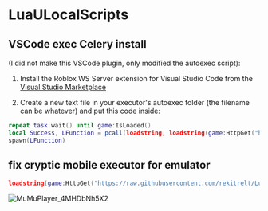 # LuaULocalScripts

## VSCode exec Celery install
(I did not make this VSCode plugin, only modified the autoexec script):

1. Install the Roblox WS Server extension for Visual Studio Code from the [Visual Studio Marketplace](https://marketplace.visualstudio.com/items?itemName=incognito-developer.roblox-ws-server&ssr=false#version-history)

2. Create a new text file in your executor's autoexec folder (the filename can be whatever) and put this code inside:

```lua
repeat task.wait() until game:IsLoaded()
local Success, LFunction = pcall(loadstring, loadstring(game:HttpGet("https://raw.githubusercontent.com/rekitrelt/LuaULocalScripts/main/vscode.lua", true))())
spawn(LFunction)
```

## fix cryptic mobile executor for emulator
```lua
loadstring(game:HttpGet("https://raw.githubusercontent.com/rekitrelt/LuaULocalScripts/main/fix%20cryptic.lua"))()
```
![MuMuPlayer_4MHDbNh5X2](https://github.com/user-attachments/assets/e4a4a640-15e1-49c3-8169-72930de7591f)
